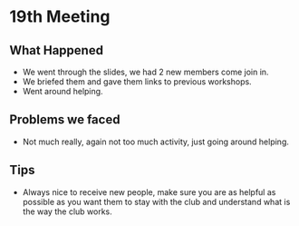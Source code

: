 # 19th Meeting

## What Happened

- We went through the slides, we had 2 new members come join in.
- We briefed them and gave them links to previous workshops.
- Went around helping.

## Problems we faced

- Not much really, again not too much activity, just going around helping.

## Tips

- Always nice to receive new people, make sure you are as helpful as possible
  as you want them to stay with the club and understand what is the way the club
  works.
